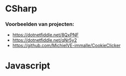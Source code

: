 # CSharp
### Voorbeelden van projecten:
- https://dotnetfiddle.net/8QxPNF
- https://dotnetfiddle.net/qNr5y2
- https://github.com/MichielVE-immalle/CookieClicker
  

# Javascript
  
  
  
